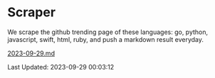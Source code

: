 # Scraper

We scrape the github trending page of these languages: go, python, javascript, swift, html, ruby, and push a markdown result everyday.

[2023-09-29.md](https://github.com/henson/Scraper/blob/master/2023-09-29.md)

Last Updated: 2023-09-29 00:03:12